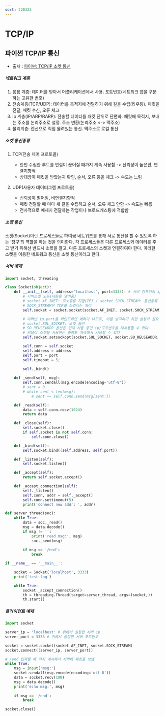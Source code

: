 ```yaml
---
sort: 220323
---
```


# TCP/IP

## 파이썬 TCP/IP 통신

* 출처 : [파이썬: TCP/IP 소켓 통신](https://duri1994.github.io/python/python-socket-network/)

##### 네트워크 계층
1) 응용 계층: 데이터를 받아서 어플리케이션에서 사용. 포트번호(네트워크 앱을 구분하는 고유한 번호)
2) 전송계층(TCP/UDP): 데이터를 목적지에 전달하기 위해 길을 수립(라우팅). 패킷을 전달, 패킷 수신, 오류 체크
3) ip 계층(IP/ARP/RARP): 전송할 데이터를 패킷 단위로 단편화. 패킷에 목적지, 보내는 주소를 논리주소로 설정. 주소 변환(논리주소 <-> 맥주소)
4) 물리계층: 랜선으로 직접 물려있는 통신. 맥주소로 로컬 통신

##### 소켓 통신종류
1. TCP(전송 제어 프로토콜)
    * 한번 수립한 루트를 연결이 끊어질 때까지 계속 사용함 -> 신뢰성이 높은편, 연결지향적
    * 상대방이 패킷을 받았는지 확인, 순서, 오류 등을 체크 -> 속도는 느림

2. UDP(사용자 데이터그램 프로토콜)
    * 신뢰성이 떨어짐, 비연결지향적
    * 패킷 전달할 때 마다 새 길을 수립하고 순서, 오류 체크 안함 -> 속도는 빠름
    * 전사적으로 메세지 전달하는 작업이나 브로드캐스팅에 적합함

##### 소켓 통신
소켓(Socket)이란 프로세스들로 하여금 네트워크를 통해 서로 통신을 할 수 있도록 하는 ‘창구’의 역할을 하는 것을 의미한다. 각 프로세스들은 다른 프로세스와 데이터를 주고 받기 위해선 반드시 소켓을 열고, 다른 프로세스의 소켓과 연결하여야 한다. 이러한 소켓을 이용한 네트워크 통신을 소켓 통신이라고 한다.

##### 서버 예제

```python
import socket, threading

class Socket(object):
    def __init__(self, address='localhost', port=3333): # 서버 컴퓨터의 ip(여기선 내 컴퓨터를 서버 컴퓨터로 사용)
        # 서버소켓 오픈(대문을 열어둠)
        # socket.AF_INET: 주소종류 지정(IP) / socket.SOCK_STREAM: 통신종류 지정(UDP, TCP)
        # SOCK_STREAM은 TCP를 쓰겠다는 의미
        self.socket = socket.socket(socket.AF_INET, socket.SOCK_STREAM)

        # 여러번 ip.port를 바인드하면 에러가 나므로, 이를 방지하기 위한 설정이 필요
        # socket.SOL_SOCKET: 소켓 옵션
        # SO_REUSEADDR 옵션은 현재 사용 중인 ip/포트번호를 재사용할 수 있다.
        # 커널이 소켓을 사용하는 중에도 계속해서 사용할 수 있다
        self.socket.setsockopt(socket.SOL_SOCKET, socket.SO_REUSEADDR, 1)

        self.conn = self.socket
        self.address = address
        self.port = port
        self.timeout = 5;
        
        self._bind()

    def _send(self, msg):
        self.conn.sendall(msg.encode(encoding='utf-8'))
        # sent = 0
        # while sent < len(msg):
            # sent += self.conn.send(msg[sent:])

    def _read(self):
        data = self.conn.recv(1024)
        return data

    def _close(self):
        self.socket.close()
        if self.socket is not self.conn:
            self.conn.close()

    def _bind(self):
        self.socket.bind((self.address, self.port))

    def _listen(self):
        self.socket.listen()

    def _accept(self):
        return self.socket.accept()

    def _accept_connection(self):
        self._listen()
        self.conn, addr = self._accept()
        self.conn.settimeout(5)
        print('connect new addr: ', addr)

def server_thread(soc):
    while True:
        data = soc._read()
        msg = data.decode()
        if msg != '':
            print('read msg:', msg)
            soc._send(msg)
        
        if msg == '/end':
            break

if __name__ == '__main__':

    socket = Socket('localhost', 3333)
    print('test log')

    while True:
        socket._accept_connection()
        th = threading.Thread(target=server_thread, args=(socket,))
        th.start()
```

##### 클라이언트 예제

```python
import socket

server_ip = 'localhost' # 위에서 설정한 서버 ip
server_port = 3333 # 위에서 설정한 서버 포트번호

socket = socket.socket(socket.AF_INET, socket.SOCK_STREAM)
socket.connect((server_ip, server_port))

# /end 입력될 때 까지 계속해서 서버에 패킷을 보냄
while True:
    msg = input('msg:') 
    socket.sendall(msg.encode(encoding='utf-8'))
    data = socket.recv(100)
    msg = data.decode() 
    print('echo msg:', msg)
    
    if msg == '/end':
        break

socket.close()
```